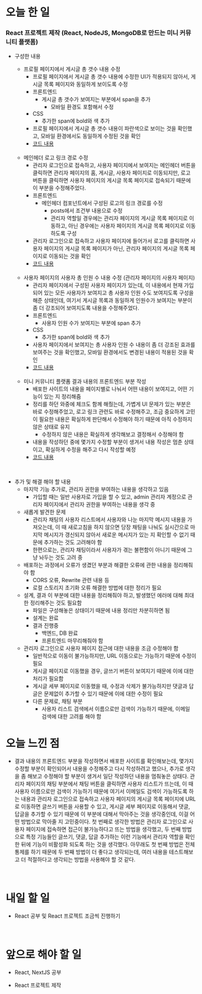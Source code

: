 # 오늘 한 일

### React 프로젝트 제작 (React, NodeJS, MongoDB로 만드는 미니 커뮤니티 플랫폼)

- 구성한 내용

  - 프로필 페이지에서 게시글 총 갯수 내용 수정
    - 프로필 페이지에서 게시글 총 갯수 내용에 수정한 UI가 적용되지 않아서, 게시글 목록 페이지와 동일하게 보이도록 수정
    - 프론트엔드
      - 게시글 총 갯수가 보여지는 부분에서 span을 추가
        - 모바일 환경도 포함해서 수정
    - CSS
      - 추가한 span에 bold와 색 추가
    - 프로필 페이지에서 게시글 총 갯수 내용이 파란색으로 보이는 것을 확인했고, 모바일 환경에서도 동일하게 수정된 것을 확인
    - [코드 내용](https://github.com/jeongsangtae/mini-community-platform/commit/9ea3551fbaaac2a19b71798ef14e1fa3aeb3bc30)

  <br />

  - 메인헤더 로고 링크 경로 수정
    - 관리자 로그인으로 접속하고, 사용자 페이지에서 보여지는 메인헤더 버튼을 클릭하면 관리자 페이지의 홈, 게시글, 사용자 페이지로 이동되지만, 로고 버튼을 클릭하면 사용자 페이지의 게시글 목록 페이지로 접속되기 때문에 이 부분을 수정해주었다.
    - 프론트엔드
      - 메인헤더 컴포넌트에서 구성된 로고의 링크 경로를 수정
        - posts에서 조건부 내용으로 수정
        - 관리자 역할일 경우에는 관리자 페이지의 게시글 목록 페이지로 이동하고, 아닌 경우에는 사용자 페이지의 게시글 목록 페이지로 이동하도록 구성
    - 관리자 로그인으로 접속하고 사용자 페이지에 들어가서 로고를 클릭하면 사용자 페이지의 게시글 목록 페이지가 아닌, 관리자 페이지의 게시글 목록 페이지로 이동되는 것을 확인
    - [코드 내용](https://github.com/jeongsangtae/mini-community-platform/commit/000c2966a19d44bf4775bd219a7de09de7215eb6)

  <br />

  - 사용자 페이지의 사용자 총 인원 수 내용 수정 (관리자 페이지의 사용자 페이지)
    - 관리자 페이지에서 구성된 사용자 페이지가 있는데, 이 내용에서 현재 가입되어 있는 모든 사용자가 보여지고 총 사용자 인원 수도 보여지도록 구성을 해준 상태인데, 여기서 게시글 목록과 동일하게 인원수가 보여지는 부분이 좀 더 강조되어 보여지도록 내용을 수정해주었다.
    - 프론트엔드
      - 사용자 인원 수가 보여지는 부분에 span 추가
    - CSS
      - 추가한 span에 bold와 색 추가
    - 사용자 페이지에서 보여지는 총 사용자 인원 수 내용이 좀 더 강조된 효과를 보여주는 것을 확인했고, 모바일 환경에서도 변경된 내용이 적용된 것을 확인
    - [코드 내용](https://github.com/jeongsangtae/mini-community-platform/commit/70a633c0f7ed926d62cefcdc59a8c3089c6056ae)

  <br />

  - 미니 커뮤니티 플랫폼 결과 내용의 프론트엔드 부분 작성
    - 배포한 사이트의 내용을 페이지별로 나눠서 어떤 내용이 보여지고, 어떤 기능이 있는 지 정리해줌
    - 정리를 하던 와중에 체크도 함께 해줬는데, 가볍게 UI 문제가 있는 부분은 바로 수정해주었고, 로고 링크 관련도 바로 수정해주고, 조금 중요하게 고민이 필요한 내용은 확실하게 판단해서 수정해야 하기 때문에 아직 수정하지 않은 상태로 유지
      - 수정하지 않은 내용은 확실하게 생각해보고 결정해서 수정해야 함
    - 내용을 작성하던 중에 몇가지 수정할 부분이 생겨서 내용 작성은 멈춘 상태이고, 확실하게 수정을 해주고 다시 작성할 예정
    - [코드 내용](https://github.com/jeongsangtae/TIL/commit/1378c7c7debe84ba8b53a44c8e200f1bee765879)

<br />

- 추가 및 해결 해야 할 내용
  - 마지막 기능 추가로, 관리자 권한을 부여하는 내용을 생각하고 있음
    - 가입할 때는 일반 사용자로 가입을 할 수 있고, admin 관리자 계정으로 관리자 페이지에서 관리자 권한을 부여하는 내용을 생각 중
  - 새롭게 발견한 문제
    - 관리자 채팅의 사용자 리스트에서 사용자와 나눈 마지막 메시지 내용을 가져오는데, 이 때 새로고침을 하지 않으면 당장 채팅을 나눠도 실시간으로 마지막 메시지가 갱신되지 않아서 새로운 메시지가 있는 지 확인할 수 없기 때문에 추가하는 것도 고려해야 함
    - 한편으로는, 관리자 채팅이라서 사용자가 겪는 불편함이 아니기 때문에 그냥 놔두는 것도 고려 중
  - 배포하는 과정에서 오류가 생겼던 부분과 해결한 오류에 관한 내용을 정리해줘야 함
    - CORS 오류, Rewrite 관련 내용 등
    - 로컬 스토리지 초기화 오류 해결한 방법에 대한 정리가 필요
  - 설계, 결과 이 부분에 대한 내용을 정리해줘야 하고, 발생했던 에러에 대해 최대한 정리해주는 것도 필요함
    - 파일은 구성해놓은 상태이기 때문에 내용 정리만 차분히하면 됨
    - 설계는 완료
    - 결과 진행중
      - 백엔드, DB 완료
      - 프론트엔드 마무리해줘야 함
  - 관리자 로그인으로 사용자 페이지 접근에 대한 내용을 조금 수정해야 함
    - 일반적으로 이동이 불가능하지만, URL 이동으로는 가능하기 때문에 수정이 필요
    - 게시글 페이지로 이동했을 경우, 글쓰기 버튼이 보여지기 때문에 이에 대한 처리가 필요함
    - 게시글 세부 페이지로 이동했을 때, 수정과 삭제가 불가능하지만 댓글과 답글은 문제없이 추가할 수 있기 때문에 이에 대한 수정이 필요
    - 다른 문제로, 채팅 부분
      - 사용자 리스트 검색에서 이름으로만 검색이 가능하기 때문에, 이메일 검색에 대한 고려를 해야 함

# 오늘 느낀 점

- 결과 내용의 프론트엔드 부분을 작성하면서 배포한 사이트를 확인해보는데, 몇가지 수정할 부분이 확인되어서 내용을 수정해주고 다시 작성하려고 했으나, 추가로 생각을 좀 해보고 수정해야 할 부분이 생겨서 일단 작성하던 내용을 멈춰놓은 상태다. 관리자 페이지의 채팅 부분에서 채팅 버튼을 클릭하면 사용자 리스트가 뜨는데, 이 때 사용자 이름으로만 검색이 가능하기 때문에 여기서 이메일도 검색이 가능하도록 하는 내용과 관리자 로그인으로 접속하고 사용자 페이지의 게시글 목록 페이지에 URL로 이동하면 글쓰기 버튼을 사용할 수 있고, 게시글 세부 페이지로 이동해서 댓글, 답글을 추가할 수 있기 때문에 이 부분에 대해서 막아주는 것을 생각중인데, 이걸 어떤 방법으로 막아줄 지 고민중이다. 첫 번째로 생각한 방법은 관리자 로그인으로 사용자 페이지에 접속하면 접근이 불가능하다고 뜨는 방법을 생각했고, 두 번째 방법으로 특정 기능들인 글쓰기, 댓글, 답글 추가하는 이런 기능에서 관리자 역할을 확인한 뒤에 기능이 비활성화 되도록 하는 것을 생각했다. 아무래도 첫 번째 방법은 전체 통제를 하기 때문에 두 번째 방법이 더 좋다고 생각되는데, 여러 내용을 테스트해보고 더 적절하다고 생각되는 방법을 사용해야 할 것 같다.

<br />

# 내일 할 일

- React 공부 및 React 프로젝트 조금씩 진행하기

<br />

# 앞으로 해야 할 일

- React, NextJS 공부

- React 프로젝트 제작
